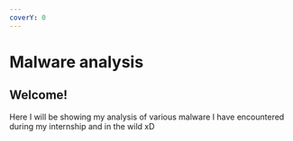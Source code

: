 ```yaml
---
coverY: 0
---
```


# Malware analysis

## Welcome!

Here I will be showing my analysis of various malware I have encountered during my internship  and in the wild xD
